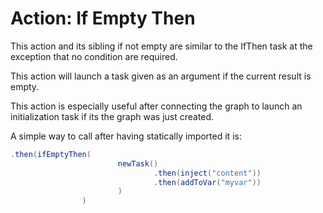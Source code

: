 # Action: If Empty Then

This action and its sibling if not empty are similar to the IfThen task at the exception that no condition are required.

This action will launch a task given as an argument if the current result is empty. 

This action is especially useful after connecting the graph to launch an initialization task if its the graph was just created.

A simple way to call after having statically imported it is:

``` java
.then(ifEmptyThen(
                        newTask()
                                .then(inject("content"))
                                .then(addToVar("myvar"))
                        )
                )
```


